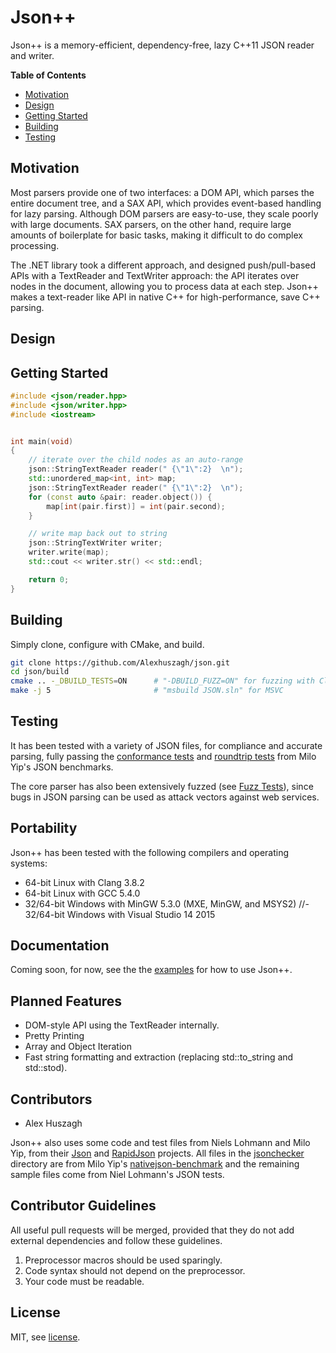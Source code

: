 Json++
======

Json++ is a memory-efficient, dependency-free, lazy C++11 JSON reader and writer.

**Table of Contents**

- [Motivation](#motivation)
- [Design](#design)
- [Getting Started](#getting-started)
- [Building](#building)
- [Testing](#testing)

## Motivation

Most parsers provide one of two interfaces: a DOM API, which parses the entire document tree, and a SAX API, which provides event-based handling for lazy parsing. Although DOM parsers are easy-to-use, they scale poorly with large documents. SAX parsers, on the other hand, require large amounts of boilerplate for basic tasks, making it difficult to do complex processing.

The .NET library took a different approach, and designed push/pull-based APIs with a TextReader and TextWriter approach: the API iterates over nodes in the document, allowing you to process data at each step. Json++ makes a text-reader like API in native C++ for high-performance, save C++ parsing.

## Design

## Getting Started

```cpp
#include <json/reader.hpp>
#include <json/writer.hpp>
#include <iostream>


int main(void)
{
    // iterate over the child nodes as an auto-range
    json::StringTextReader reader(" {\"1\":2}  \n");
    std::unordered_map<int, int> map;
    json::StringTextReader reader(" {\"1\":2}  \n");
    for (const auto &pair: reader.object()) {
        map[int(pair.first)] = int(pair.second);
    }

    // write map back out to string
    json::StringTextWriter writer;
    writer.write(map);
    std::cout << writer.str() << std::endl;

    return 0;
}
```

## Building

Simply clone, configure with CMake, and build.

```bash
git clone https://github.com/Alexhuszagh/json.git
cd json/build
cmake .. -_DBUILD_TESTS=ON      # "-DBUILD_FUZZ=ON" for fuzzing with Clang
make -j 5                       # "msbuild JSON.sln" for MSVC
```

## Testing

It has been tested with a variety of JSON files, for compliance and accurate parsing, fully passing the [conformance tests](https://github.com/miloyip/nativejson-benchmark/tree/master/data/jsonchecker) and [roundtrip tests](https://github.com/miloyip/nativejson-benchmark/tree/master/data/roundtrip) from Milo Yip's JSON benchmarks.

The core parser has also been extensively fuzzed (see [Fuzz Tests](/test/fuzz)), since bugs in JSON parsing can be used as attack vectors against web services.

## Portability

Json++ has been tested with the following compilers and operating systems:

- 64-bit Linux with Clang 3.8.2
- 64-bit Linux with GCC 5.4.0
- 32/64-bit Windows with MinGW 5.3.0 (MXE, MinGW, and MSYS2) 
//- 32/64-bit Windows with Visual Studio 14 2015

## Documentation

Coming soon, for now, see the the [examples](/example) for how to use Json++.

## Planned Features

- DOM-style API using the TextReader internally.
- Pretty Printing
- Array and Object Iteration
- Fast string formatting and extraction (replacing std::to_string and std::stod).

## Contributors

- Alex Huszagh

Json++ also uses some code and test files from Niels Lohmann and Milo Yip, from their [Json](https://github.com/nlohmann/json) and [RapidJson](https://github.com/miloyip/rapidjson/) projects. All files in the [jsonchecker](/test/data/jsonchecker) directory are from Milo Yip's [nativejson-benchmark](https://github.com/miloyip/nativejson-benchmark/tree/master/data/roundtrip) and the remaining sample files come from Niel Lohmann's JSON tests.

## Contributor Guidelines

All useful pull requests will be merged, provided that they do not add external dependencies and follow these guidelines.

1. Preprocessor macros should be used sparingly.
2. Code syntax should not depend on the preprocessor.
3. Your code must be readable.

## License

MIT, see [license](LICENSE.md).
